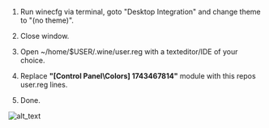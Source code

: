 1. Run winecfg via terminal, goto "Desktop Integration" and change theme to "(no theme)".

2. Close window.

3. Open ~/home/$USER/.wine/user.reg with a texteditor/IDE of your choice.

4. Replace **"[Control Panel\\Colors] 1743467814"** module with this repos user.reg lines.

5. Done. 

![alt_text](https://raw.githubusercontent.com/Jan-Aarela/wine-dark-theme/refs/heads/main/2025-04-01-042407_hyprshot.png)
